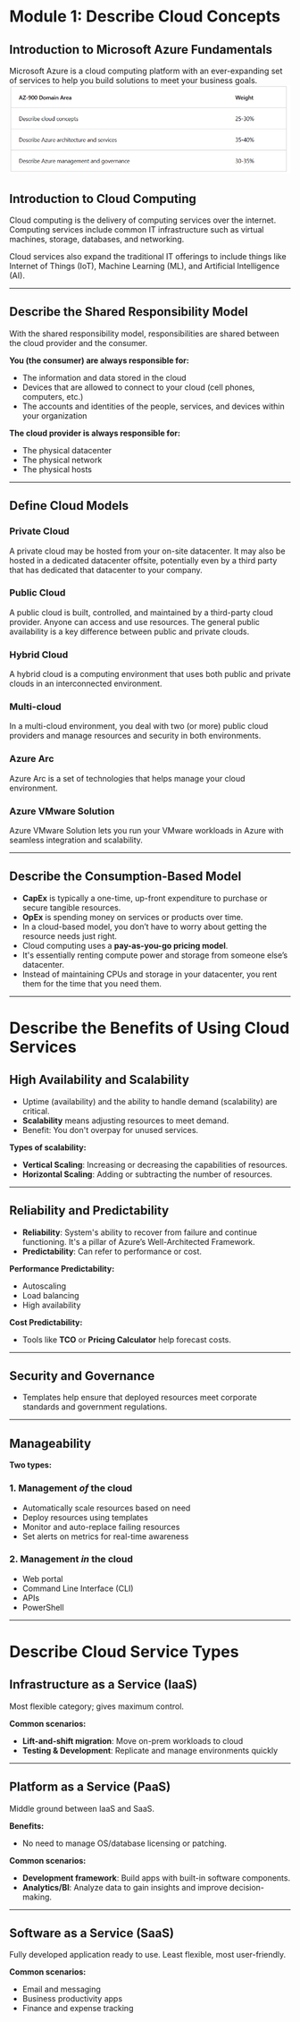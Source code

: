 # Module 1: Describe Cloud Concepts

## Introduction to Microsoft Azure Fundamentals

Microsoft Azure is a cloud computing platform with an ever-expanding set of services to help you build solutions to meet your business goals.
![Microsoft Azure](images/AZ-900/1.png)

## Introduction to Cloud Computing

Cloud computing is the delivery of computing services over the internet.  
Computing services include common IT infrastructure such as virtual machines, storage, databases, and networking.

Cloud services also expand the traditional IT offerings to include things like Internet of Things (IoT), Machine Learning (ML), and Artificial Intelligence (AI).

---

## Describe the Shared Responsibility Model

With the shared responsibility model, responsibilities are shared between the cloud provider and the consumer.

**You (the consumer) are always responsible for:**
- The information and data stored in the cloud  
- Devices that are allowed to connect to your cloud (cell phones, computers, etc.)  
- The accounts and identities of the people, services, and devices within your organization

**The cloud provider is always responsible for:**
- The physical datacenter  
- The physical network  
- The physical hosts

---

## Define Cloud Models

### Private Cloud
A private cloud may be hosted from your on-site datacenter. It may also be hosted in a dedicated datacenter offsite, potentially even by a third party that has dedicated that datacenter to your company.

### Public Cloud
A public cloud is built, controlled, and maintained by a third-party cloud provider. Anyone can access and use resources. The general public availability is a key difference between public and private clouds.

### Hybrid Cloud
A hybrid cloud is a computing environment that uses both public and private clouds in an interconnected environment.

### Multi-cloud
In a multi-cloud environment, you deal with two (or more) public cloud providers and manage resources and security in both environments.

### Azure Arc
Azure Arc is a set of technologies that helps manage your cloud environment.

### Azure VMware Solution
Azure VMware Solution lets you run your VMware workloads in Azure with seamless integration and scalability.

---

## Describe the Consumption-Based Model

- **CapEx** is typically a one-time, up-front expenditure to purchase or secure tangible resources.  
- **OpEx** is spending money on services or products over time.  
- In a cloud-based model, you don’t have to worry about getting the resource needs just right.  
- Cloud computing uses a **pay-as-you-go pricing model**.  
- It's essentially renting compute power and storage from someone else’s datacenter.  
- Instead of maintaining CPUs and storage in your datacenter, you rent them for the time that you need them.

---

# Describe the Benefits of Using Cloud Services

## High Availability and Scalability

- Uptime (availability) and the ability to handle demand (scalability) are critical.
- **Scalability** means adjusting resources to meet demand.
- Benefit: You don't overpay for unused services.

**Types of scalability:**
- **Vertical Scaling**: Increasing or decreasing the capabilities of resources.  
- **Horizontal Scaling**: Adding or subtracting the number of resources.

---

## Reliability and Predictability

- **Reliability**: System's ability to recover from failure and continue functioning. It's a pillar of Azure’s Well-Architected Framework.
- **Predictability**: Can refer to performance or cost.

**Performance Predictability:**
- Autoscaling  
- Load balancing  
- High availability  

**Cost Predictability:**
- Tools like **TCO** or **Pricing Calculator** help forecast costs.

---

## Security and Governance

- Templates help ensure that deployed resources meet corporate standards and government regulations.

---

## Manageability

**Two types:**

### 1. Management *of* the cloud
- Automatically scale resources based on need  
- Deploy resources using templates  
- Monitor and auto-replace failing resources  
- Set alerts on metrics for real-time awareness

### 2. Management *in* the cloud
- Web portal  
- Command Line Interface (CLI)  
- APIs  
- PowerShell

---

# Describe Cloud Service Types

## Infrastructure as a Service (IaaS)

Most flexible category; gives maximum control.

**Common scenarios:**
- **Lift-and-shift migration**: Move on-prem workloads to cloud  
- **Testing & Development**: Replicate and manage environments quickly

---

## Platform as a Service (PaaS)

Middle ground between IaaS and SaaS.

**Benefits:**
- No need to manage OS/database licensing or patching.

**Common scenarios:**
- **Development framework**: Build apps with built-in software components.  
- **Analytics/BI**: Analyze data to gain insights and improve decision-making.

---

## Software as a Service (SaaS)

Fully developed application ready to use. Least flexible, most user-friendly.

**Common scenarios:**
- Email and messaging  
- Business productivity apps  
- Finance and expense tracking

